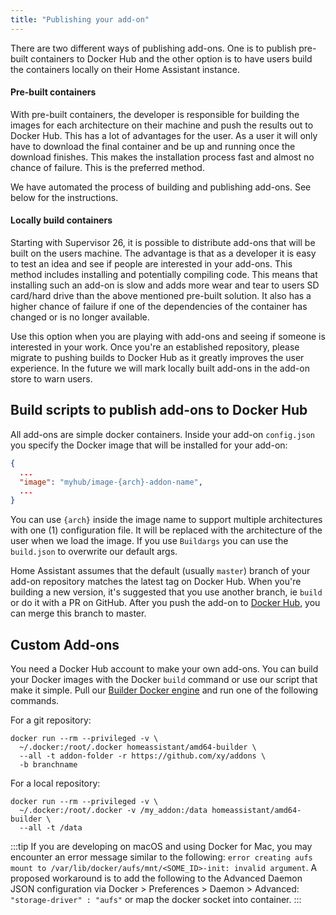 ```yaml
---
title: "Publishing your add-on"
---
```


There are two different ways of publishing add-ons. One is to publish pre-built containers to Docker Hub and the other option is to have users build the containers locally on their Home Assistant instance.

#### Pre-built containers

With pre-built containers, the developer is responsible for building the images for each architecture on their machine and push the results out to Docker Hub. This has a lot of advantages for the user. As a user it will only have to download the final container and be up and running once the download finishes. This makes the installation process fast and almost no chance of failure. This is the preferred method.

We have automated the process of building and publishing add-ons. See below for the instructions.

#### Locally build containers

Starting with Supervisor 26, it is possible to distribute add-ons that will be built on the users machine. The advantage is that as a developer it is easy to test an idea and see if people are interested in your add-ons. This method includes installing and potentially compiling code. This means that installing such an add-on is slow and adds more wear and tear to users SD card/hard drive than the above mentioned pre-built solution. It also has a higher chance of failure if one of the dependencies of the container has changed or is no longer available.

Use this option when you are playing with add-ons and seeing if someone is interested in your work. Once you're an established repository, please migrate to pushing builds to Docker Hub as it greatly improves the user experience. In the future we will mark locally built add-ons in the add-on store to warn users.

## Build scripts to publish add-ons to Docker Hub

All add-ons are simple docker containers. Inside your add-on `config.json` you specify the Docker image that will be installed for your add-on:

```json
{
  ...
  "image": "myhub/image-{arch}-addon-name",
  ...
}
```

You can use `{arch}` inside the image name to support multiple architectures with one (1) configuration file. It will be replaced with the architecture of the user when we load the image. If you use `Buildargs` you can use the `build.json` to overwrite our default args.

Home Assistant assumes that the default (usually `master`) branch of your add-on repository matches the latest tag on Docker Hub. When you're building a new version, it's suggested that you use another branch, ie `build` or do it with a PR on GitHub. After you push the add-on to [Docker Hub](https://hub.docker.com/), you can merge this branch to master.

## Custom Add-ons

You need a Docker Hub account to make your own add-ons. You can build your Docker images with the Docker `build` command or use our script that make it simple. Pull our [Builder Docker engine][builder] and run one of the following commands.

For a git repository:

```shell
docker run --rm --privileged -v \
  ~/.docker:/root/.docker homeassistant/amd64-builder \
  --all -t addon-folder -r https://github.com/xy/addons \
  -b branchname
```

For a local repository:

```shell
docker run --rm --privileged -v \
  ~/.docker:/root/.docker -v /my_addon:/data homeassistant/amd64-builder \
  --all -t /data
```

:::tip
If you are developing on macOS and using Docker for Mac, you may encounter an error message similar to the following: `error creating aufs mount to /var/lib/docker/aufs/mnt/<SOME_ID>-init: invalid argument`. A proposed workaround is to add the following to the Advanced Daemon JSON configuration via Docker > Preferences > Daemon > Advanced: `"storage-driver" : "aufs"` or map the docker socket into container.
:::

[builder]: https://github.com/home-assistant/hassio-builder
